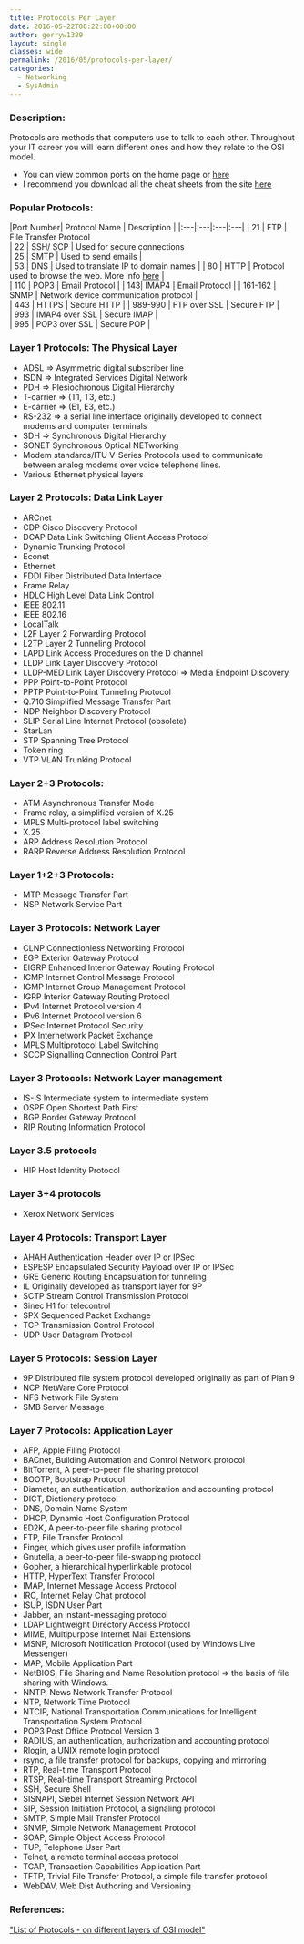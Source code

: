 ```yaml
---
title: Protocols Per Layer
date: 2016-05-22T06:22:00+00:00
author: gerryw1389
layout: single
classes: wide
permalink: /2016/05/protocols-per-layer/
categories:
  - Networking
  - SysAdmin
---
```

<!--more-->

### Description:

Protocols are methods that computers use to talk to each other. Throughout your IT career you will learn different ones and how they relate to the OSI model.

   - You can view common ports on the home page or [here](http://packetlife.net/media/library/23/common_ports.pdf)  
   - I recommend you download all the cheat sheets from the site [here](http://packetlife.net/library/cheat-sheets/)

### Popular Protocols:

|Port Number| Protocol Name | Description |
|:---|:---|:---|:---|
| 21 | FTP  | File Transfer Protocol  
| 22 | SSH/ SCP  | Used for secure connections  
| 25 | SMTP  | Used to send emails |   
| 53 | DNS | Used to translate IP to domain names |
| 80 | HTTP  | Protocol used to browse the web. More info [here](https://en.wikipedia.org/wiki/Hypertext_Transfer_Protocol)  |  
| 110 | POP3 | Email Protocol | 
| 143| IMAP4 | Email Protocol |
| 161-162 | SNMP | Network device communication protocol |  
| 443 | HTTPS | Secure HTTP |
| 989-990 | FTP over SSL | Secure FTP |  
| 993 | IMAP4 over SSL | Secure IMAP |  
| 995 | POP3 over SSL | Secure POP |

### Layer 1 Protocols: The Physical Layer

   - ADSL => Asymmetric digital subscriber line  
   - ISDN => Integrated Services Digital Network  
   - PDH => Plesiochronous Digital Hierarchy  
   - T-carrier => (T1, T3, etc.)  
   - E-carrier => (E1, E3, etc.)  
   - RS-232 => a serial line interface originally developed to connect modems and computer terminals  
   - SDH => Synchronous Digital Hierarchy  
   - SONET Synchronous Optical NETworking  
   - Modem standards/ITU V-Series Protocols used to communicate between analog modems over voice telephone lines.  
   - Various Ethernet physical layers

### Layer 2 Protocols: Data Link Layer

   - ARCnet  
   - CDP Cisco Discovery Protocol  
   - DCAP Data Link Switching Client Access Protocol  
   - Dynamic Trunking Protocol  
   - Econet  
   - Ethernet  
   - FDDI Fiber Distributed Data Interface  
   - Frame Relay  
   - HDLC High Level Data Link Control  
   - IEEE 802.11  
   - IEEE 802.16  
   - LocalTalk  
   - L2F Layer 2 Forwarding Protocol  
   - L2TP Layer 2 Tunneling Protocol  
   - LAPD Link Access Procedures on the D channel  
   - LLDP Link Layer Discovery Protocol  
   - LLDP-MED Link Layer Discovery Protocol => Media Endpoint Discovery  
   - PPP Point-to-Point Protocol  
   - PPTP Point-to-Point Tunneling Protocol  
   - Q.710 Simplified Message Transfer Part  
   - NDP Neighbor Discovery Protocol  
   - SLIP Serial Line Internet Protocol (obsolete)  
   - StarLan  
   - STP Spanning Tree Protocol  
   - Token ring  
   - VTP VLAN Trunking Protocol

### Layer 2+3 Protocols:

   - ATM Asynchronous Transfer Mode  
   - Frame relay, a simplified version of X.25  
   - MPLS Multi-protocol label switching  
   - X.25  
   - ARP Address Resolution Protocol  
   - RARP Reverse Address Resolution Protocol

### Layer 1+2+3 Protocols:

   - MTP Message Transfer Part  
   - NSP Network Service Part

### Layer 3 Protocols: Network Layer

   - CLNP Connectionless Networking Protocol  
   - EGP Exterior Gateway Protocol  
   - EIGRP Enhanced Interior Gateway Routing Protocol  
   - ICMP Internet Control Message Protocol  
   - IGMP Internet Group Management Protocol  
   - IGRP Interior Gateway Routing Protocol  
   - IPv4 Internet Protocol version 4  
   - IPv6 Internet Protocol version 6  
   - IPSec Internet Protocol Security  
   - IPX Internetwork Packet Exchange  
   - MPLS Multiprotocol Label Switching  
   - SCCP Signalling Connection Control Part

### Layer 3 Protocols: Network Layer management

   - IS-IS Intermediate system to intermediate system  
   - OSPF Open Shortest Path First  
   - BGP Border Gateway Protocol  
   - RIP Routing Information Protocol

### Layer 3.5 protocols

   - HIP Host Identity Protocol

### Layer 3+4 protocols

   - Xerox Network Services

### Layer 4 Protocols: Transport Layer

   - AHAH Authentication Header over IP or IPSec  
   - ESPESP Encapsulated Security Payload over IP or IPSec  
   - GRE Generic Routing Encapsulation for tunneling  
   - IL Originally developed as transport layer for 9P  
   - SCTP Stream Control Transmission Protocol  
   - Sinec H1 for telecontrol  
   - SPX Sequenced Packet Exchange  
   - TCP Transmission Control Protocol  
   - UDP User Datagram Protocol

### Layer 5 Protocols: Session Layer

   - 9P Distributed file system protocol developed originally as part of Plan 9  
   - NCP NetWare Core Protocol  
   - NFS Network File System  
   - SMB Server Message

### Layer 7 Protocols: Application Layer

   - AFP, Apple Filing Protocol  
   - BACnet, Building Automation and Control Network protocol  
   - BitTorrent, A peer-to-peer file sharing protocol  
   - BOOTP, Bootstrap Protocol  
   - Diameter, an authentication, authorization and accounting protocol  
   - DICT, Dictionary protocol  
   - DNS, Domain Name System  
   - DHCP, Dynamic Host Configuration Protocol  
   - ED2K, A peer-to-peer file sharing protocol  
   - FTP, File Transfer Protocol  
   - Finger, which gives user profile information  
   - Gnutella, a peer-to-peer file-swapping protocol  
   - Gopher, a hierarchical hyperlinkable protocol  
   - HTTP, HyperText Transfer Protocol  
   - IMAP, Internet Message Access Protocol  
   - IRC, Internet Relay Chat protocol  
   - ISUP, ISDN User Part  
   - Jabber, an instant-messaging protocol  
   - LDAP Lightweight Directory Access Protocol  
   - MIME, Multipurpose Internet Mail Extensions  
   - MSNP, Microsoft Notification Protocol (used by Windows Live Messenger)  
   - MAP, Mobile Application Part  
   - NetBIOS, File Sharing and Name Resolution protocol => the basis of file sharing with Windows.  
   - NNTP, News Network Transfer Protocol  
   - NTP, Network Time Protocol  
   - NTCIP, National Transportation Communications for Intelligent Transportation System Protocol  
   - POP3 Post Office Protocol Version 3  
   - RADIUS, an authentication, authorization and accounting protocol  
   - Rlogin, a UNIX remote login protocol  
   - rsync, a file transfer protocol for backups, copying and mirroring  
   - RTP, Real-time Transport Protocol  
   - RTSP, Real-time Transport Streaming Protocol  
   - SSH, Secure Shell  
   - SISNAPI, Siebel Internet Session Network API  
   - SIP, Session Initiation Protocol, a signaling protocol  
   - SMTP, Simple Mail Transfer Protocol  
   - SNMP, Simple Network Management Protocol  
   - SOAP, Simple Object Access Protocol  
   - TUP, Telephone User Part  
   - Telnet, a remote terminal access protocol  
   - TCAP, Transaction Capabilities Application Part  
   - TFTP, Trivial File Transfer Protocol, a simple file transfer protocol  
   - WebDAV, Web Dist Authoring and Versioning

### References:

["List of Protocols - on different layers of OSI model"](http://euphoricpranav.blogspot.com/2008/11/list-of-protocols-on-different-7-layer.html)